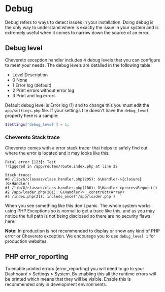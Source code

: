 # Debug

Debug refers to ways to detect issues in your installation. Doing debug is the only way to understand where is exactly the issue in your system and is extremely useful when it comes to narrow down the source of an error.

## Debug level

Chevereto exception handler includes 4 debug levels that you can configure to meet your needs. The debug levels are detailed in the following table:

- Level Description
- 0 None
- 1 Error log (default)
- 2 Print errors without error log
- 3 Print and log errors

Default debug level is Error log (1) and to change this you must edit the `app/settings.php` file. If your settings file doesn't have the `debug_level` property here is a sample:

```php
$settings['debug_level'] = 1;
```

### Chevereto Stack trace

Chevereto comes with a error stack tracer that helps to safely find out where the error is located and it may looks like this:

```
Fatal error [123]: Test
Triggered in /app/routes/route.index.php at line 22

Stack trace:
#0 /lib/G/classes/class.handler.php(205): G\Handler->{closure}(G\Handler)
#1 /lib/G/classes/class.handler.php(100): G\Handler->processRequest()
#2 /app/loader.php(201): G\Handler->__construct(Array)
#3 /index.php(21): include_once('/app/loader.php')
```

When you see something like this don't panic. The whole system works using PHP Exceptions so is normal to get a trace like this, and as you may notice the full path is not being disclosed so there are no security flaws here.

**Note:** In production is not recommended to display or show any kind of PHP error or Chevereto exception. We encourage you to use `debug_level 1` for production websites.

## PHP error_reporting

To enable printed errors (error_reporting) you will need to go to your Dashboard > Settings > System. By enabling this all the runtime errors will be printed which means that they will be visible. Enable this is recommended only in development environments.
